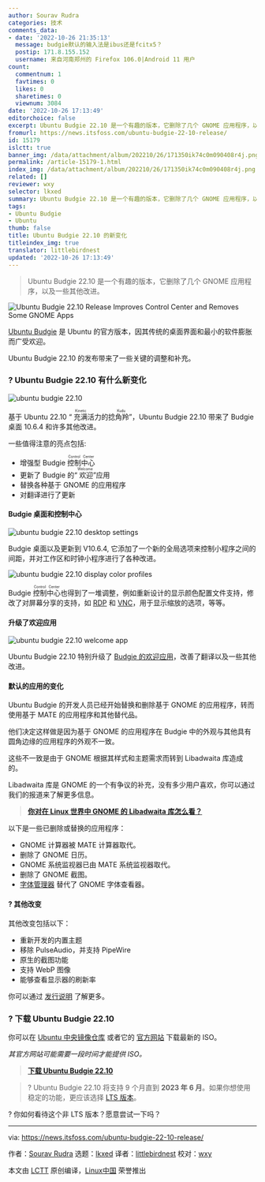 ```yaml
---
author: Sourav Rudra
categories: 技术
comments_data:
- date: '2022-10-26 21:35:13'
  message: budgie默认的输入法是ibus还是fcitx5？
  postip: 171.8.155.152
  username: 来自河南郑州的 Firefox 106.0|Android 11 用户
count:
  commentnum: 1
  favtimes: 0
  likes: 0
  sharetimes: 0
  viewnum: 3084
date: '2022-10-26 17:13:49'
editorchoice: false
excerpt: Ubuntu Budgie 22.10 是一个有趣的版本，它删除了几个 GNOME 应用程序，以及一些其他改进。
fromurl: https://news.itsfoss.com/ubuntu-budgie-22-10-release/
id: 15179
islctt: true
banner_img: /data/attachment/album/202210/26/171350ik74c0m090408r4j.png
permalink: /article-15179-1.html
index_img: /data/attachment/album/202210/26/171350ik74c0m090408r4j.png.thumb.jpg
related: []
reviewer: wxy
selector: lkxed
summary: Ubuntu Budgie 22.10 是一个有趣的版本，它删除了几个 GNOME 应用程序，以及一些其他改进。
tags:
- Ubuntu Budgie
- Ubuntu
thumb: false
title: Ubuntu Budgie 22.10 的新变化
titleindex_img: true
translator: littlebirdnest
updated: '2022-10-26 17:13:49'
---
```



> 
> Ubuntu Budgie 22.10 是一个有趣的版本，它删除了几个 GNOME 应用程序，以及一些其他改进。
> 
> 
> 


![Ubuntu Budgie 22.10 Release Improves Control Center and Removes Some GNOME Apps](/data/attachment/album/202210/26/171350ik74c0m090408r4j.png)


[Ubuntu Budgie](https://ubuntubudgie.org/) 是 Ubuntu 的官方版本，因其传统的桌面界面和最小的软件膨胀而广受欢迎。


Ubuntu Budgie 22.10 的发布带来了一些关键的调整和补充。


### ? Ubuntu Budgie 22.10 有什么新变化


![ubuntu budgie 22.10](/data/attachment/album/202210/26/171351vxcxgbx6b8bix6j8.png)


基于 Ubuntu 22.10 “<ruby> 充满活力的捻角羚 <rt>  Kinetic Kudu </rt></ruby>”，Ubuntu Budgie 22.10 带来了 Budgie 桌面 10.6.4 和许多其他改进。


一些值得注意的亮点包括:


* 增强型 Budgie <ruby> 控制中心 <rt>  Control Center </rt></ruby>
* 更新了 Budgie 的“<ruby> 欢迎 <rt>  Welcome </rt></ruby>”应用
* 替换各种基于 GNOME 的应用程序
* 对翻译进行了更新


#### Budgie 桌面和控制中心


![ubuntu budgie 22.10 desktop settings](/data/attachment/album/202210/26/171352chxgjx3z35ambzx7.png)


Budgie 桌面以及更新到 V10.6.4, 它添加了一个新的全局选项来控制小程序之间的间距，并对工作区和时钟小程序进行了各种改进。


![ubuntu budgie 22.10 display color profiles](/data/attachment/album/202210/26/171352thdbasbhdm8kebbr.png)


Budgie <ruby> 控制中心 <rt>  Control Center </rt></ruby>也得到了一堆调整，例如重新设计的显示颜色配置文件支持，修改了对屏幕分享的支持，如 [RDP](https://en.wikipedia.org/wiki/Remote_Desktop_Protocol) 和 [VNC](https://en.wikipedia.org/wiki/Virtual_Network_Computing)，用于显示缩放的选项，等等。


#### 升级了欢迎应用


![ubuntu budgie 22.10 welcome app](/data/attachment/album/202210/26/171353k0vvggg2nvzjyk3f.png)


Ubuntu Budgie 22.10 特别升级了 [Budgie 的欢迎应用](https://ubuntubudgie.org/2022/02/quick-overview-of-budgie-welcome-application/)，改善了翻译以及一些其他改进。


#### 默认的应用的变化


Ubuntu Budgie 的开发人员已经开始替换和删除基于 GNOME 的应用程序，转而使用基于 MATE 的应用程序和其他替代品。


他们决定这样做是因为基于 GNOME 的应用程序在 Budgie 中的外观与其他具有圆角边缘的应用程序的外观不一致。


这些不一致是由于 GNOME 根据其样式和主题需求而转到 Libadwaita 库造成的。


Libadwaita 库是 GNOME 的一个有争议的补充，没有多少用户喜欢，你可以通过我们的报道来了解更多信息。



> 
> **[你对在 Linux 世界中 GNOME 的 Libadwaita 库怎么看？](https://news.itsfoss.com/gnome-libadwaita-library/)**
> 
> 
> 


以下是一些已删除或替换的应用程序：


* GNOME 计算器被 MATE 计算器取代。
* 删除了 GNOME 日历。
* GNOME 系统监视器已由 MATE 系统监视器取代。
* 删除了 GNOME 截图。
* [字体管理器](https://itsfoss.com/font-manager/) 替代了 GNOME 字体查看器。


#### ?️ 其他改变


其他改变包括以下：


* 重新开发的内置主题
* 移除 PulseAudio，并支持 PipeWire
* 原生的截图功能
* 支持 WebP 图像
* 能够查看显示器的刷新率


你可以通过 [发行说明](https://ubuntubudgie.org/2022/09/ubuntu-budgie-22-10-release-notes/) 了解更多。


### ? 下载 Ubuntu Budgie 22.10


你可以在 [Ubuntu 中央镜像仓库](https://cdimage.ubuntu.com/ubuntu-budgie/releases/22.10/) 或者它的 [官方网站](https://ubuntubudgie.org/downloads/) 下载最新的 ISO。


*其官方网站可能需要一段时间才能提供 ISO。*



> 
> **[下载 Ubuntu Budgie 22.10](https://ubuntubudgie.org/downloads/)**
> 
> 
> 



> 
> ? Ubuntu Budgie 22.10 将支持 9 个月直到 **2023 年 6 月**。如果你想使用稳定的功能，更应该选择 [LTS 版本](https://itsfoss.com/long-term-support-lts/)。
> 
> 
> 


? 你如何看待这个非 LTS 版本？愿意尝试一下吗？




---


via: <https://news.itsfoss.com/ubuntu-budgie-22-10-release/>


作者：[Sourav Rudra](https://news.itsfoss.com/author/sourav/) 选题：[lkxed](https://github.com/lkxed) 译者：[littlebirdnest](https://github.com/littlebirdnest) 校对：[wxy](https://github.com/wxy)


本文由 [LCTT](https://github.com/LCTT/TranslateProject) 原创编译，[Linux中国](https://linux.cn/) 荣誉推出